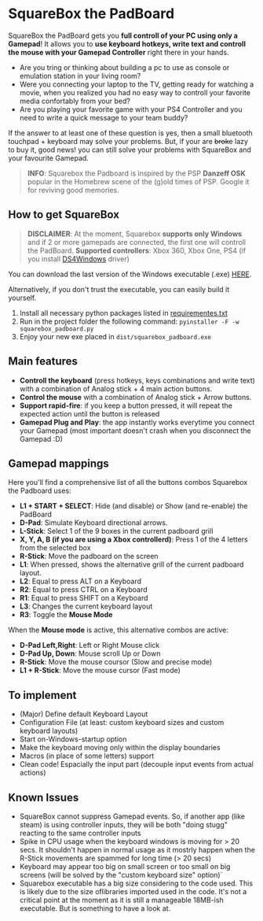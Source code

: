 # SquareBox the PadBoard

SquareBox the PadBoard gets you **full controll of your PC using only a Gamepad**!
It allows you to **use keyboard hotkeys, write text and controll the mouse with your Gamepad Controller** right there in your hands.

- Are you tring or thinking about building a pc to use as console or emulation station in your living room?
- Were you connecting your laptop to the TV, getting ready for watching a movie, when you realized you had no easy way to controll your favorite media confortably from your bed?
- Are you playing your favorite game with your PS4 Controller and you need to write a quick message to your team buddy?

If the answer to at least one of these question is yes, then a small bluetooth touchpad + keyboard may solve your problems.
But, if your are ~~broke~~ lazy to buy it, good news! you can still solve your problems with SquareBox and your favourite Gamepad.

> **INFO**: Squarebox the Padboard is inspired by the PSP **Danzeff OSK** popular in the Homebrew scene of the (g)old times of PSP. Google it for reviving good memories.




## How to get SquareBox

> **DISCLAIMER**:
> At the moment, Squarebox **supports only Windows** and if 2 or more gamepads are connected, the first one will controll the PadBoard.
> **Supported controllers**: Xbox 360, Xbox One, PS4 (if you install [DS4Windows](http://ds4windows.com/) driver)

You can download the last version of the Windows executable (.exe) [HERE](https://github.com/giulianfazio/SquareBox_PadBoard/blob/master/dist/squarebox_padboard.exe?raw=true).

Alternatively, if you don't trust the executable, you can easily build it yourself.
1. Install all necessary python packages listed in [requirementes.txt](/requirements.txt)
2. Run in the project folder the following command: `pyinstaller -F -w squarebox_padboard.py`
3. Enjoy your new exe placed in `dist/squarebox_padboard.exe`


## Main features

- **Controll the keyboard** (press hotkeys, keys combinations and write text) with a combination of Analog stick + 4 main action buttons.
- **Control the mouse** with a combination of Analog stick + Arrow buttons.
- **Support rapid-fire**: if you keep a button pressed, it will repeat the expected action until the button is released
- **Gamepad Plug and Play**: the app instantly works everytime you connect your Gamepad (most important doesn't crash when you disconnect the Gamepad :D)


## Gamepad mappings

Here you'll find a comprehensive list of all the buttons combos Squarebox the Padboard uses:

* **L1 + START + SELECT**: Hide (and disable) or Show (and re-enable) the PadBoard
* **D-Pad**: Simulate Keyboard directional arrows.
* **L-Stick**: Select 1 of the 9 boxes in the current padboard grill
* **X, Y, A, B (if you are using a Xbox controllerd)**: Press 1 of the 4 letters from the selected box
* **R-Stick**: Move the padboard on the screen
* **L1**: When pressed, shows the alternative grill of the current padboard layout.
* **L2**: Equal to press ALT on a Keyboard
* **R2**: Equal to press CTRL on a Keyboard
* **R1**: Equal to press SHIFT on a Keyboard
* **L3**: Changes the current keyboard layout
* **R3**: Toggle the **Mouse Mode**

When the **Mouse mode** is active, this alternative combos are active:

* **D-Pad Left,Right**: Left or Right Mouse click
* **D-Pad Up, Down**: Mouse scroll Up or Down
* **R-Stick**: Move the mouse coursor (Slow and precise mode)
* **L1 + R-Stick**: Move the mouse cursor (Fast mode)

## To implement

* (Major) Define default Keyboard Layout
* Configuration File (at least: custom keyboard sizes and custom keyboard layouts)
* Start on-Windows-startup option
* Make the keyboard moving only within the display boundaries
* Macros (in place of some letters) support
* Clean code! Espacially the input part (decouple input events from actual actions)

## Known Issues

* SquareBox cannot suppress Gamepad events. So, if another app (like steam) is using controller inputs, they will be both "doing stugg" reacting to the same controller inputs
* Spike in CPU usage when the keyboard windows is moving for > 20 secs. It shouldn't happen in normal usage as it mostrly happen when the R-Stick movements are spammed for long time (> 20 secs)
* Keyboard may appear too big on small screen or too small on big screens (will be solved by the "custom keyboard size" option)`
* Squarebox executable has a big size considering to the code used. This is likely due to the size oflibraries imported used in the code. It's not a critical point at the moment as it is still a manageable 18MB-ish executable. But is something to have a look at.



